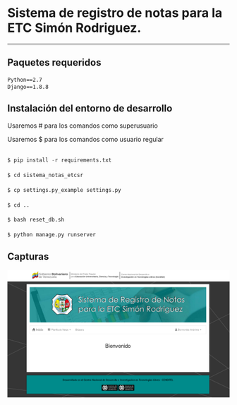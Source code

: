 <h1>Sistema de registro de notas para la ETC Simón Rodriguez.</h1>

<hr />

## Paquetes requeridos
```
Python==2.7
Django==1.8.8
```

## Instalación del entorno de desarrollo

Usaremos # para los comandos como superusuario

Usaremos $ para los comandos como usuario regular

```python

$ pip install -r requirements.txt

$ cd sistema_notas_etcsr

$ cp settings.py_example settings.py

$ cd ..

$ bash reset_db.sh

$ python manage.py runserver
```
## Capturas

![captura.png](captura.png "captura.png")

